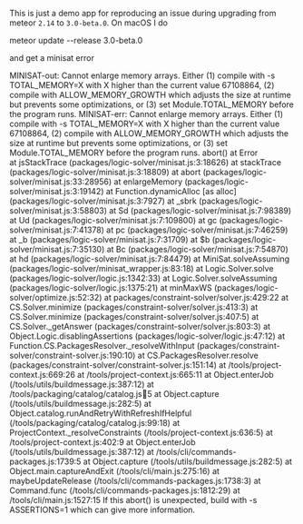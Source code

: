 This is just a demo app for reproducing an issue during upgrading from meteor `2.14` to `3.0-beta.0`. On macOS I do

  meteor update --release 3.0-beta.0

and get a minisat error

  MINISAT-out: Cannot enlarge memory arrays. Either (1) compile with -s TOTAL_MEMORY=X with X higher than the current value 67108864, (2) compile with ALLOW_MEMORY_GROWTH which adjusts the size at runtime but prevents some optimizations, or (3) set Module.TOTAL_MEMORY before the program runs. 
  MINISAT-err: Cannot enlarge memory arrays. Either (1) compile with -s TOTAL_MEMORY=X with X higher than the current value 67108864, (2) compile with ALLOW_MEMORY_GROWTH which adjusts the size at runtime but prevents some optimizations, or (3) set Module.TOTAL_MEMORY before the program runs.
  abort() at Error                              
    at jsStackTrace (packages/logic-solver/minisat.js:3:18626)
    at stackTrace (packages/logic-solver/minisat.js:3:18809)
    at abort (packages/logic-solver/minisat.js:33:28956)
    at enlargeMemory (packages/logic-solver/minisat.js:3:19142)
    at Function.dynamicAlloc [as alloc] (packages/logic-solver/minisat.js:3:7927)
    at _sbrk (packages/logic-solver/minisat.js:3:58803)
    at Sd (packages/logic-solver/minisat.js:7:98389)
    at Ud (packages/logic-solver/minisat.js:7:109800)
    at gc (packages/logic-solver/minisat.js:7:41378)
    at pc (packages/logic-solver/minisat.js:7:46259)
    at _b (packages/logic-solver/minisat.js:7:31709)
    at $b (packages/logic-solver/minisat.js:7:35130)
    at Bc (packages/logic-solver/minisat.js:7:54870)
    at hd (packages/logic-solver/minisat.js:7:84479)
    at MiniSat.solveAssuming (packages/logic-solver/minisat_wrapper.js:83:18)
    at Logic.Solver.solve (packages/logic-solver/logic.js:1342:33)
    at Logic.Solver.solveAssuming (packages/logic-solver/logic.js:1375:21)
    at minMaxWS (packages/logic-solver/optimize.js:52:32)
    at packages/constraint-solver/solver.js:429:22
    at CS.Solver.minimize (packages/constraint-solver/solver.js:413:3)
    at CS.Solver.minimize (packages/constraint-solver/solver.js:407:5)
    at CS.Solver._getAnswer (packages/constraint-solver/solver.js:803:3)
    at Object.Logic.disablingAssertions (packages/logic-solver/logic.js:47:12)
    at Function.CS.PackagesResolver._resolveWithInput (packages/constraint-solver/constraint-solver.js:190:10)
    at CS.PackagesResolver.resolve (packages/constraint-solver/constraint-solver.js:151:14)
    at /tools/project-context.js:669:26
    at /tools/project-context.js:665:11
    at Object.enterJob (/tools/utils/buildmessage.js:387:12)
    at /tools/packaging/catalog/catalog.js:100:5
    at Object.capture (/tools/utils/buildmessage.js:282:5)
    at Object.catalog.runAndRetryWithRefreshIfHelpful (/tools/packaging/catalog/catalog.js:99:18)
    at ProjectContext._resolveConstraints (/tools/project-context.js:636:5)
    at /tools/project-context.js:402:9
    at Object.enterJob (/tools/utils/buildmessage.js:387:12)
    at /tools/cli/commands-packages.js:1739:5
    at Object.capture (/tools/utils/buildmessage.js:282:5)
    at Object.main.captureAndExit (/tools/cli/main.js:275:16)
    at maybeUpdateRelease (/tools/cli/commands-packages.js:1738:3)
    at Command.func (/tools/cli/commands-packages.js:1812:29)
    at /tools/cli/main.js:1527:15
  If this abort() is unexpected, build with -s ASSERTIONS=1 which can give more information.


